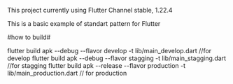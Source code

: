 This project currently using Flutter Channel stable, 1.22.4

This is a basic example of standart pattern for Flutter

#how to build#

flutter build apk --debug --flavor develop -t lib/main_develop.dart //for develop
flutter build apk --debug --flavor stagging -t lib/main_stagging.dart //for stagging
flutter build apk --release --flavor production -t lib/main_production.dart // for production